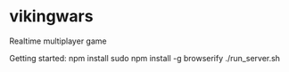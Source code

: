 # vikingwars
Realtime multiplayer game

Getting started:
npm install
sudo npm install -g browserify
./run_server.sh
